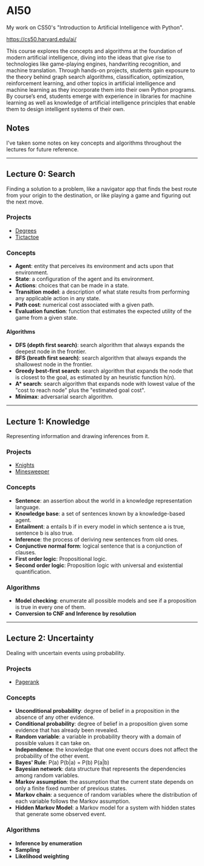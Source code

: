 # AI50
My work on CS50's "Introduction to Artificial Intelligence with Python".

https://cs50.harvard.edu/ai/

This course explores the concepts and algorithms at the foundation of modern artificial intelligence, diving into the ideas that give rise to technologies like game-playing engines, handwriting recognition, and machine translation. Through hands-on projects, students gain exposure to the theory behind graph search algorithms, classification, optimization, reinforcement learning, and other topics in artificial intelligence and machine learning as they incorporate them into their own Python programs. By course’s end, students emerge with experience in libraries for machine learning as well as knowledge of artificial intelligence principles that enable them to design intelligent systems of their own.

## Notes
I've taken some notes on key concepts and algorithms throughout the lectures for future reference.

---------------------------------------
## Lecture 0: Search
Finding a solution to a problem, like a navigator app that finds the best route from your origin to the destination, or like playing a game and figuring out the next move.
### Projects
* [Degrees](https://github.com/nockifathi/AI50/tree/master/degrees)
* [Tictactoe](https://github.com/nockifathi/AI50/tree/master/tictactoe)
### Concepts
* **Agent**: entity that perceives its environment and acts upon that environment.
* **State**: a configuration of the agent and its environment.
* **Actions**: choices that can be made in a state.
* **Transition model**: a description of what state results from performing any applicable action in any state.
* **Path cost**: numerical cost associated with a given path.
* **Evaluation function**: function that estimates the expected utility of the game from a given state.
#### Algorithms
* **DFS (depth first search)**: search algorithm that always expands the deepest node in the frontier.
* **BFS (breath first search)**: search algorithm that always expands the shallowest node in the frontier.
* **Greedy best-first search**: search algorithm that expands the node that is closest to the goal, as estimated by an heuristic function h(n).
* __A* search__: search algorithm that expands node with lowest value of the "cost to reach node" plus the "estimated goal cost".
* **Minimax**: adversarial search algorithm.

---------------------------------------
## Lecture 1: Knowledge
Representing information and drawing inferences from it.
### Projects
* [Knights](https://github.com/nockifathi/AI50/tree/master/knights)
* [Minesweeper](https://github.com/nockifathi/AI50/tree/master/minesweeper)
### Concepts
* **Sentence**: an assertion about the world in a knowledge representation language.
* **Knowledge base**: a set of sentences known by a knowledge-based agent.
* **Entailment**: a entails b if in every model in which sentence a is true, sentence b is also true.
* **Inference**: the process of deriving new sentences from old ones.
* **Conjunctive normal form**: logical sentence that is a conjunction of clauses.
* **First order logic**: Propositional logic.
* **Second order logic**: Proposition logic with universal and existential quantification.
### Algorithms
* **Model checking**: enumerate all possible models and see if a proposition is true in every one of them.
* **Conversion to CNF and Inference by resolution**

---------------------------------------
## Lecture 2: Uncertainty
Dealing with uncertain events using probability.
### Projects
* [Pagerank](https://github.com/nockifathi/AI50/tree/master/pagerank)
### Concepts
* **Unconditional probability**: degree of belief in a proposition in the absence of any other evidence.
* **Conditional probability**: degree of belief in a proposition given some evidence that has already been revealed.
* **Random variable**: a variable in probability theory with a domain of possible values it can take on.
* **Independence**: the knowledge that one event occurs does not affect the probability of the other event.
* **Bayes' Rule**: P(a) P(b|a) = P(b) P(a|b)
* **Bayesian network**: data structure that represents the dependencies among random variables.
* **Markov assumption**: the assumption that the current state depends on only a finite fixed number of previous states.
* **Markov chain**: a sequence of random variables where the distribution of each variable follows the Markov assumption.
* **Hidden Markov Model**: a Markov model for a system with hidden states that generate some observed event.
### Algorithms
* **Inference by enumeration**
* **Sampling**
* **Likelihood weighting**
